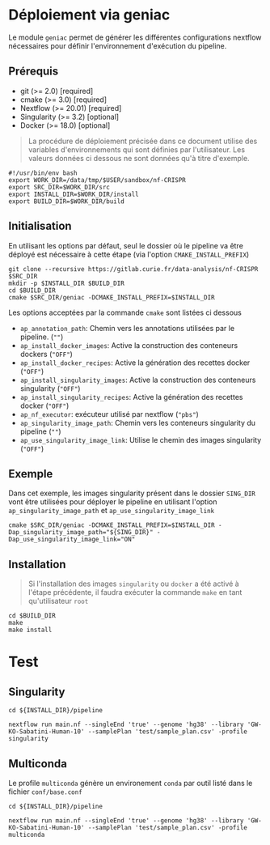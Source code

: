 # Déploiement via geniac

Le module `geniac` permet de générer les différentes configurations nextflow 
nécessaires pour définir l'environnement d'exécution du pipeline. 

## Prérequis

* git (>= 2.0) [required]
* cmake (>= 3.0) [required]
* Nextflow (>= 20.01) [required]
* Singularity (>= 3.2) [optional]
* Docker (>= 18.0) [optional]

> La procédure de déploiement précisée dans ce document utilise des variables 
d'environnements qui sont définies par l'utilisateur. Les 
valeurs données ci dessous ne sont données qu'à titre d'exemple.

```shell
#!/usr/bin/env bash
export WORK_DIR=/data/tmp/$USER/sandbox/nf-CRISPR
export SRC_DIR=$WORK_DIR/src
export INSTALL_DIR=$WORK_DIR/install
export BUILD_DIR=$WORK_DIR/build
```

## Initialisation

En utilisant les options par défaut, seul le dossier où le pipeline va être déployé 
est nécessaire à cette étape (via l'option `CMAKE_INSTALL_PREFIX`)
```shell
git clone --recursive https://gitlab.curie.fr/data-analysis/nf-CRISPR $SRC_DIR
mkdir -p $INSTALL_DIR $BUILD_DIR
cd $BUILD_DIR
cmake $SRC_DIR/geniac -DCMAKE_INSTALL_PREFIX=$INSTALL_DIR
```

Les options acceptées par la commande `cmake` sont listées ci dessous
* `ap_annotation_path`: Chemin vers les annotations utilisées par le pipeline. (`""`)
* `ap_install_docker_images`: Active la construction des conteneurs dockers (`"OFF"`)
* `ap_install_docker_recipes`: Active la génération des recettes docker (`"OFF"`)
* `ap_install_singularity_images`: Active la construction des conteneurs singularity (`"OFF"`)
* `ap_install_singularity_recipes`: Active la génération des recettes docker (`"OFF"`)
* `ap_nf_executor`: exécuteur utilisé par nextflow (`"pbs"`)
* `ap_singularity_image_path`: Chemin vers les conteneurs singularity du pipeline (`""`)
* `ap_use_singularity_image_link`: Utilise le chemin des images singularity (`"OFF"`)

## Exemple 

Dans cet exemple, les images singularity présent dans le dossier `SING_DIR` vont être 
utilisées pour déployer le pipeline en utilisant l'option `ap_singularity_image_path` et `ap_use_singularity_image_link`

```shell
cmake $SRC_DIR/geniac -DCMAKE_INSTALL_PREFIX=$INSTALL_DIR -Dap_singularity_image_path="${SING_DIR}" -Dap_use_singularity_image_link="ON"  
```

## Installation

> Si l'installation des images `singularity` ou `docker` a été activé à l'étape précédente, il 
> faudra exécuter la commande `make` en tant qu'utilisateur `root`

```shell
cd $BUILD_DIR
make
make install
```

# Test

## Singularity


```shell
cd ${INSTALL_DIR}/pipeline  

nextflow run main.nf --singleEnd 'true' --genome 'hg38' --library 'GW-KO-Sabatini-Human-10' --samplePlan 'test/sample_plan.csv' -profile singularity
```

## Multiconda

Le profile `multiconda`  génère un environement `conda` par outil listé dans le fichier `conf/base.conf`

```shell
cd ${INSTALL_DIR}/pipeline  

nextflow run main.nf --singleEnd 'true' --genome 'hg38' --library 'GW-KO-Sabatini-Human-10' --samplePlan 'test/sample_plan.csv' -profile multiconda
```
